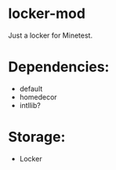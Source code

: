 # locker-mod
Just a locker for Minetest.


# Dependencies: 
* default 
* homedecor
* intllib?
 

# Storage: 
* Locker 






